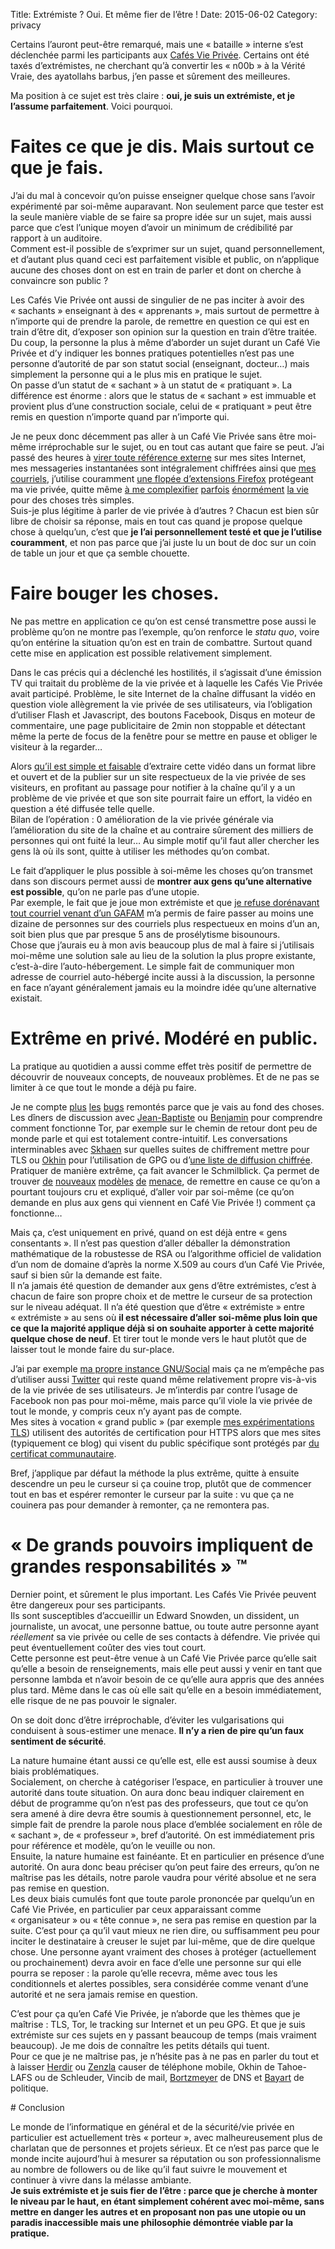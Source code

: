 Title: Extrémiste ? Oui. Et même fier de l’être !
Date: 2015-06-02
Category: privacy

Certains l’auront peut-être remarqué, mais une « bataille » interne s’est déclenchée parmi les participants aux [Cafés Vie Privée](https://café-vie-privée.fr).
Certains ont été taxés d’extrémistes, ne cherchant qu’à convertir les « n00b » à la Vérité Vraie, des ayatollahs barbus, j’en passe et sûrement des meilleures.

Ma position à ce sujet est très claire : **oui, je suis un extrémiste, et je l’assume parfaitement**.
Voici pourquoi.

# Faites ce que je dis. Mais surtout ce que je fais.

J’ai du mal à concevoir qu’on puisse enseigner quelque chose sans l’avoir expérimenté par soi-même auparavant. Non seulement parce que tester est la seule manière viable de se faire sa propre idée sur un sujet, mais aussi parce que c’est l’unique moyen d’avoir un minimum de crédibilité par rapport à un auditoire.<br/>
Comment est-il possible de s’exprimer sur un sujet, quand personnellement, et d’autant plus quand ceci est parfaitement visible et public, on n’applique aucune des choses dont on est en train de parler et dont on cherche à convaincre son public ?

Les Cafés Vie Privée ont aussi de singulier de ne pas inciter à avoir des « sachants » enseignant à des « apprenants », mais surtout de permettre à n’importe qui de prendre la parole, de remettre en question ce qui est en train d’être dit, d’exposer son opinion sur la question en train d’être traitée.<br/>
Du coup, la personne la plus à même d’aborder un sujet durant un Café Vie Privée et d’y indiquer les bonnes pratiques potentielles n’est pas une personne d’autorité de par son statut social (enseignant, docteur…) mais simplement la personne qui a le plus mis en pratique le sujet.<br/>
On passe d’un statut de « sachant » à un statut de « pratiquant ». La différence est énorme : alors que le status de « sachant » est immuable et provient plus d’une construction sociale, celui de « pratiquant » peut être remis en question n’importe quand par n’importe qui.

Je ne peux donc décemment pas aller à un Café Vie Privée sans être moi-même irréprochable sur le sujet, ou en tout cas autant que faire se peut.
J’ai passé des heures à [virer toute référence externe](https://github.com/aeris/blog/blob/master/theme/templates/article.html#L4-L45) sur mes sites Internet, mes messageries instantanées sont intégralement chiffrées ainsi que [mes courriels](|filename|/20140428-gpgit.md), j’utilise couramment [une flopée d’extensions Firefox](https://confs.imirhil.fr/20150427_viveris_chiffrofete/#/11/6) protégeant ma vie privée, quitte même [à me complexifier](https://twitter.com/aeris22/status/476848236121309185) [parfois](https://twitter.com/aeris22/status/594520888588050434) [énormément](https://twitter.com/aeris22/status/558340713889685504) [la vie](https://twitter.com/aeris22/status/589766390007128064) pour des choses très simples.<br/>
Suis-je plus légitime à parler de vie privée à d’autres ? Chacun est bien sûr libre de choisir sa réponse, mais en tout cas quand je propose quelque chose à quelqu’un, c’est que **je l’ai personnellement testé et que je l’utilise couramment**, et non pas parce que j’ai juste lu un bout de doc sur un coin de table un jour et que ça semble chouette.

# Faire bouger les choses.

Ne pas mettre en application ce qu’on est censé transmettre pose aussi le problème qu’on ne montre pas l’exemple, qu’on renforce le *statu quo*, voire qu’on entérine la situation qu’on est en train de combattre. Surtout quand cette mise en application est possible relativement simplement.

Dans le cas précis qui a déclenché les hostilités, il s’agissait d’une émission TV qui traitait du problème de la vie privée et à laquelle les Cafés Vie Privée avait participé.
Problème, le site Internet de la chaîne diffusant la vidéo en question viole allègrement la vie privée de ses utilisateurs, via l’obligation d’utiliser Flash et Javascript, des boutons Facebook, Disqus en moteur de commentaire, une page publicitaire de 2min non stoppable et détectant même la perte de focus de la fenêtre pour se mettre en pause et obliger le visiteur à la regarder…

Alors [qu’il est simple et faisable](https://twitter.com/aeris22/status/595290460358365184) d’extraire cette vidéo dans un format libre et ouvert et de la publier sur un site respectueux de la vie privée de ses visiteurs, en profitant au passage pour notifier à la chaîne qu’il y a un problème de vie privée et que son site pourrait faire un effort, la vidéo en question a été diffusée telle quelle.<br/>
Bilan de l’opération : 0 amélioration de la vie privée générale via l’amélioration du site de la chaîne et au contraire sûrement des milliers de personnes qui ont fuité la leur… Au simple motif qu’il faut aller chercher les gens là où ils sont, quitte à utiliser les méthodes qu’on combat.

Le fait d’appliquer le plus possible à soi-même les choses qu’on transmet dans son discours permet aussi de **montrer aux gens qu’une alternative est possible**, qu’on ne parle pas d’une utopie.<br/>
Par exemple, le fait que je joue mon extrémiste et que [je refuse dorénavant tout courriel venant d’un GAFAM](https://gist.github.com/aeris/b8bc76156455beaa1c60#file-privacy-sieve) m’a permis de faire passer au moins une dizaine de personnes sur des courriels plus respectueux en moins d’un an, soit bien plus que par presque 5 ans de prosélytisme bisounours.<br/>
Chose que j’aurais eu à mon avis beaucoup plus de mal à faire si j’utilisais moi-même une solution sale au lieu de la solution la plus propre existante, c’est-à-dire l’auto-hébergement. Le simple fait de communiquer mon adresse de courriel auto-hébergé incite aussi à la discussion, la personne en face n’ayant généralement jamais eu la moindre idée qu’une alternative existait.

# Extrême en privé. Modéré en public.

La pratique au quotidien a aussi comme effet très positif de permettre de découvrir de nouveaux concepts, de nouveaux problèmes. Et de ne pas se limiter à ce que tout le monde a déjà pu faire.

Je ne compte [plus](https://bugzilla.mozilla.org/show_bug.cgi?id=1108408) [les](https://bugs.debian.org/cgi-bin/bugreport.cgi?bug=725830) [bugs](https://bugs.kde.org/show_bug.cgi?id=314930#c8) remontés parce que je vais au fond des choses. Les dîners de discussion avec [Jean-Baptiste](https://blog.jbfavre.org/) ou [Benjamin](https://benjamin.sonntag.fr/) pour comprendre comment fonctionne Tor, par exemple sur le chemin de retour dont peu de monde parle et qui est totalement contre-intuitif. Les conversations interminables avec [Skhaen](https://www.libwalk.so/) sur quelles suites de chiffrement mettre pour TLS ou [Okhin](https://about.okhin.fr/) pour l’utilisation de GPG ou d’[une liste de diffusion chiffrée](http://schleuder2.nadir.org/).<br/>
Pratiquer de manière extrême, ça fait avancer le Schmilblick. Ça permet de trouver [de](https://status.imirhil.fr/notice/39209) [nouveaux](https://status.imirhil.fr/notice/39879) [modèles](https://status.imirhil.fr/notice/39880) [de](https://status.imirhil.fr/notice/39917) [menace](https://status.imirhil.fr/notice/39919), de remettre en cause ce qu’on a pourtant toujours cru et expliqué, d’aller voir par soi-même (ce qu’on demande en plus aux gens qui viennent en Café Vie Privée !) comment ça fonctionne…

Mais ça, c’est uniquement en privé, quand on est déjà entre « gens consentants ». Il n’est pas question d’aller déballer la démonstration mathématique de la robustesse de RSA ou l’algorithme officiel de validation d’un nom de domaine d’après la norme X.509 au cours d’un Café Vie Privée, sauf si bien sûr la demande est faite.<br/>
Il n’a jamais été question de demander aux gens d’être extrémistes, c’est à chacun de faire son propre choix et de mettre le curseur de sa protection sur le niveau adéquat.
Il n’a été question que d’être « extrémiste » entre « extrémiste » au sens où **il est nécessaire d’aller soi-même plus loin que ce que la majorité applique déjà si on souhaite apporter à cette majorité quelque chose de neuf**. Et tirer tout le monde vers le haut plutôt que de laisser tout le monde faire du sur-place.

J’ai par exemple [ma propre instance GNU/Social](https://status.imirhil.fr/aeris) mais ça ne m’empêche pas d’utiliser aussi [Twitter](https://twitter.com/aeris22) qui reste quand même relativement propre vis-à-vis de la vie privée de ses utilisateurs. Je m’interdis par contre l’usage de Facebook non pas pour moi-même, mais parce qu’il viole la vie privée de tout le monde, y compris ceux n’y ayant pas de compte.<br/>
Mes sites à vocation « grand public » (par exemple [mes expérimentations TLS](https://imirhil.fr/tls/)) utilisent des autorités de certification pour HTTPS alors que mes sites (typiquement ce blog) qui visent du public spécifique sont protégés par [du certificat communautaire](https://www.cacert.org/).

Bref, j’applique par défaut la méthode la plus extrême, quitte à ensuite descendre un peu le curseur si ça couine trop, plutôt que de commencer tout en bas et espérer remonter le curseur par la suite : vu que ça ne couinera pas pour demander à remonter, ça ne remontera pas.

<a name="GreatPower"></a>
# « De grands pouvoirs impliquent de grandes responsabilités » ™

Dernier point, et sûrement le plus important. Les Cafés Vie Privée peuvent être dangereux pour ses participants.<br/>
Ils sont susceptibles d’accueillir un Edward Snowden, un dissident, un journaliste, un avocat, une personne battue, ou toute autre personne ayant *réellement* sa vie privée ou celle de ses contacts à défendre. Vie privée qui peut éventuellement coûter des vies tout court.<br/>
Cette personne est peut-être venue à un Café Vie Privée parce qu’elle sait qu’elle a besoin de renseignements, mais elle peut aussi y venir en tant que personne lambda et n’avoir besoin de ce qu’elle aura appris que des années plus tard. Même dans le cas où elle sait qu’elle en a besoin immédiatement, elle risque de ne pas pouvoir le signaler.

On se doit donc d’être irréprochable, d’éviter les vulgarisations qui conduisent à sous-estimer une menace. **Il n’y a rien de pire qu’un faux sentiment de sécurité**.

La nature humaine étant aussi ce qu’elle est, elle est aussi soumise à deux biais problématiques.<br/>
Socialement, on cherche à catégoriser l’espace, en particulier à trouver une autorité dans toute situation. On aura donc beau indiquer clairement en début de programme qu’on n’est pas des professeurs, que tout ce qu’on sera amené à dire devra être soumis à questionnement personnel, etc, le simple fait de prendre la parole nous place d’emblée socialement en rôle de « sachant », de « professeur », bref d’autorité. On est immédiatement pris pour référence et modèle, qu’on le veuille ou non.<br/>
Ensuite, la nature humaine est fainéante. Et en particulier en présence d’une autorité. On aura donc beau préciser qu’on peut faire des erreurs, qu’on ne maîtrise pas les détails, notre parole vaudra pour vérité absolue et ne sera pas remise en question.<br/>
Les deux biais cumulés font que toute parole prononcée par quelqu’un en Café Vie Privée, en particulier par ceux apparaissant comme « organisateur » ou « tête connue », ne sera pas remise en question par la suite. C’est pour ça qu’il vaut mieux ne rien dire, ou suffisamment peu pour inciter le destinataire à creuser le sujet par lui-même, que de dire quelque chose. Une personne ayant vraiment des choses à protéger (actuellement ou prochainement) devra avoir en face d’elle une personne sur qui elle pourra se reposer : la parole qu’elle recevra, même avec tous les conditionnels et alertes possibles, sera considérée comme venant d’une autorité et ne sera jamais remise en question.

C’est pour ça qu’en Café Vie Privée, je n’aborde que les thèmes que je maîtrise : TLS, Tor, le tracking sur Internet et un peu GPG.
Et que je suis extrémiste sur ces sujets en y passant beaucoup de temps (mais vraiment beaucoup). Je me dois de connaître les petits détails qui tuent.<br/>
Pour ce que je ne maîtrise pas, je n’hésite pas à ne pas en parler du tout et à laisser [Herdir](https://twitter.com/herdir) ou [Zenzla](http://www.zenzla.com/) causer de téléphone mobile, Okhin de Tahoe-LAFS ou de Schleuder, Vincib de mail, [Bortzmeyer](http://www.bortzmeyer.org/) de DNS et [Bayart](http://edgard.fdn.fr/) de politique.

# Conclusion

Le monde de l’informatique en général et de la sécurité/vie privée en particulier est actuellement très « porteur », avec malheureusement plus de charlatan que de personnes et projets sérieux. Et ce n’est pas parce que le monde incite aujourd’hui à mesurer sa réputation ou son professionnalisme au nombre de followers ou de like qu’il faut suivre le mouvement et continuer à vivre dans la mélasse ambiante.<br/>
**Je suis extrémiste et je suis fier de l’être : parce que je cherche à monter le niveau par le haut, en étant simplement cohérent avec moi-même, sans mettre en danger les autres et en proposant non pas une utopie ou un paradis inaccessible mais une philosophie démontrée viable par la pratique.**
